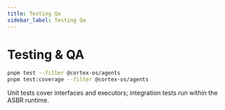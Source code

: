 ```yaml
---
title: Testing Qa
sidebar_label: Testing Qa
---
```


# Testing & QA

```bash
pnpm test --filter @cortex-os/agents
pnpm test:coverage --filter @cortex-os/agents
```

Unit tests cover interfaces and executors; integration tests run within the ASBR runtime.
